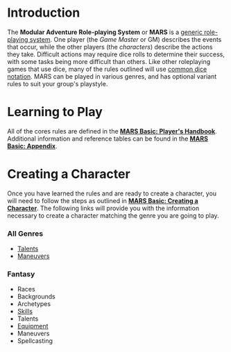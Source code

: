 # Introduction

The **Modular Adventure Role-playing System** or **MARS** is a [generic role-playing system](https://en.wikipedia.org/wiki/Generic_role-playing_game_system). One player (the *Game Master* or GM) describes the events that occur, while the other players (the *characters*) describe the actions they take. Difficult actions may require dice rolls to determine their success, with some tasks being more difficult than others. Like other roleplaying games that use dice, many of the rules outlined will use [common dice notation](https://en.wikipedia.org/wiki/Dice_notation). MARS can be played in various genres, and has optional variant rules to suit your group's playstyle.

# Learning to Play

All of the cores rules are defined in the [**MARS Basic: Player's Handbook**](https://github.com/lkodinsson/MARS/blob/main/Basic/PHB.md). Additional information and reference tables can be found in the [**MARS Basic: Appendix**](https://github.com/lkodinsson/MARS/blob/main/Basic/Appendix.md).

# Creating a Character

Once you have learned the rules and are ready to create a character, you will need to follow the steps as outlined in [**MARS Basic: Creating a Character**](https://github.com/lkodinsson/MARS/blob/main/Basic/PHB.md#creating-a-character). The following links will provide you with the information necessary to create a character matching the genre you are going to play.

### All Genres

* [Talents](https://github.com/lkodinsson/MARS/blob/main/Basic/Talents.md)
* [Maneuvers](https://github.com/lkodinsson/MARS/blob/main/Basic/Maneuvers.md)

### Fantasy

* Races
* Backgrounds
* Archetypes
* [Skills](https://github.com/lkodinsson/MARS/blob/main/Fantasy/Skills.md)
* Talents
* [Equipment](https://github.com/lkodinsson/MARS/blob/main/Fantasy/Equipment.md)
* Maneuvers
* Spellcasting
